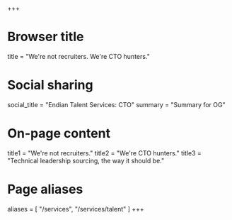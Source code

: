 +++
# Browser title
title = "We're not recruiters. We're CTO hunters."

# Social sharing
social_title = "Endian Talent Services: CTO"
summary = "Summary for OG"

# On-page content
title1 = "We're not recruiters."
title2 = "We're CTO hunters."
title3 = "Technical leadership sourcing, the way it should be."

# Page aliases
aliases = [
    "/services",
    "/services/talent"
]
+++
